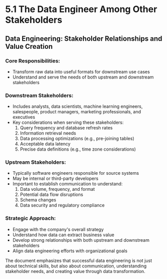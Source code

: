 # 5.1 The Data Engineer Among Other Stakeholders

## Data Engineering: Stakeholder Relationships and Value Creation

### Core Responsibilities:
* Transform raw data into useful formats for downstream use cases
* Understand and serve the needs of both upstream and downstream stakeholders

### Downstream Stakeholders:
* Includes analysts, data scientists, machine learning engineers, salespeople, product managers, marketing professionals, and executives
* Key considerations when serving these stakeholders:
  1. Query frequency and database refresh rates
  2. Information retrieval needs
  3. Data processing optimizations (e.g., pre-joining tables)
  4. Acceptable data latency
  5. Precise data definitions (e.g., time zone considerations)

### Upstream Stakeholders:
* Typically software engineers responsible for source systems
* May be internal or third-party developers
* Important to establish communication to understand:
  1. Data volume, frequency, and format
  2. Potential data flow disruptions
  3. Schema changes
  4. Data security and regulatory compliance

### Strategic Approach:
* Engage with the company's overall strategy
* Understand how data can extract business value
* Develop strong relationships with both upstream and downstream stakeholders
* Align data engineering efforts with organizational goals

The document emphasizes that successful data engineering is not just about technical skills, but also about communication, understanding stakeholder needs, and creating value through data transformation.
